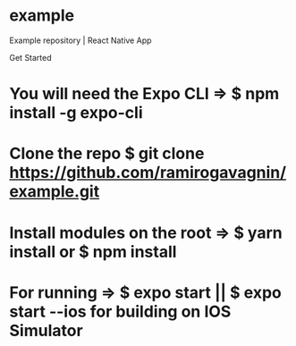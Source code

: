 # example
Example repository | React Native App

Get Started

# You will need the Expo CLI => $ npm install -g expo-cli
# Clone the repo $ git clone https://github.com/ramirogavagnin/example.git
# Install modules on the root => $ yarn install or $ npm install
# For running =>  $ expo start || $ expo start --ios for building on IOS Simulator

